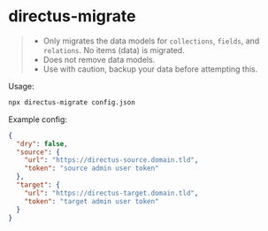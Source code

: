 # directus-migrate

> - Only migrates the data models for `collections`, `fields`, and `relations`. No items (data) is migrated.
> - Does not remove data models.
> - Use with caution, backup your data before attempting this.

Usage:

```sh
npx directus-migrate config.json
```

Example config:

```json
{
  "dry": false,
  "source": {
    "url": "https://directus-source.domain.tld",
    "token": "source admin user token"
  },
  "target": {
    "url": "https://directus-target.domain.tld",
    "token": "target admin user token"
  }
}
```
